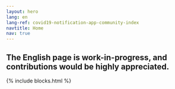 ```yaml
---
layout: hero
lang: en
lang-ref: covid19-notification-app-community-index
navtitle: Home
nav: true
---
```


<div class="row">
<div class="col-md-10 col-md-offset-1">
<div class="content-background">
<div class="content">
<h2>
The English page is work-in-progress, and contributions would be highly
appreciated.
</h2>
</div>
</div>
</div>
</div>
{% include blocks.html %}
